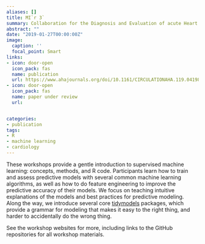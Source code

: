 ```yaml
---
aliases: []
title: MI`r 3` 
summary: Collaboration for the Diagnosis and Evaluation of acute Heart Failure
abstract: ""
date: "2019-01-27T00:00:00Z"
image:
  caption: ''
  focal_point: Smart
links:
- icon: door-open
  icon_pack: fas
  name: publication
  url: https://www.ahajournals.org/doi/10.1161/CIRCULATIONAHA.119.041980
- icon: door-open
  icon_pack: fas
  name: paper under review
  url: 


categories:
- publication
tags:
- R
- machine learning
- cardiology
---
```


These workshops provide a gentle introduction to supervised machine learning: concepts, methods, and R code. Participants learn how to train and assess predictive models with several common machine learning algorithms, as well as how to do feature engineering to improve the predictive accuracy of their models. We focus on teaching intuitive explanations of the models and best practices for predictive modeling. Along the way, we introduce several core [tidymodels](https://github.com/tidymodels) packages, which provide a grammar for modeling that makes it easy to the right thing, and harder to accidentally do the wrong thing. 


See the workshop websites for more, including links to the GitHub repositories for all workshop materials.
